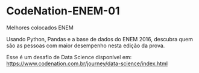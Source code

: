 # CodeNation-ENEM-01
Melhores colocados ENEM

Usando Python, Pandas e a base de dados do ENEM 2016, descubra quem são as pessoas com maior desempenho nesta edição da prova.

Esse é um desafio de Data Science disponível em:
https://www.codenation.com.br/journey/data-science/index.html
